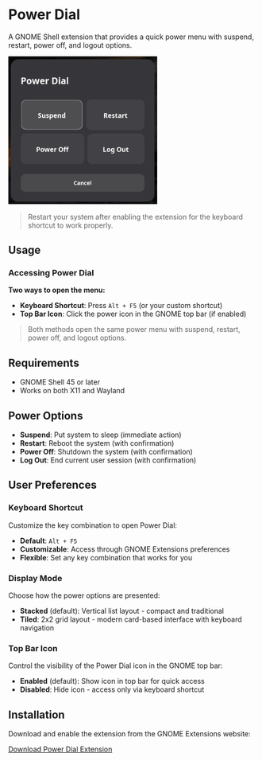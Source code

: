 # Power Dial

A GNOME Shell extension that provides a quick power menu with suspend, restart, power off, and logout options.

<img src="assets/power-dial-tiled-menu.png" alt="Power Dial Tiled Menu" width="300">

> Restart your system after enabling the extension for the keyboard shortcut to work properly.

## Usage

### Accessing Power Dial

**Two ways to open the menu:**

- **Keyboard Shortcut**: Press `Alt + F5` (or your custom shortcut)
- **Top Bar Icon**: Click the power icon in the GNOME top bar (if enabled)

> Both methods open the same power menu with suspend, restart, power off, and logout options.

## Requirements

-   GNOME Shell 45 or later
-   Works on both X11 and Wayland

## Power Options

-   **Suspend**: Put system to sleep (immediate action)
-   **Restart**: Reboot the system (with confirmation)
-   **Power Off**: Shutdown the system (with confirmation)
-   **Log Out**: End current user session (with confirmation)

## User Preferences

### Keyboard Shortcut
Customize the key combination to open Power Dial:

-   **Default**: `Alt + F5`
-   **Customizable**: Access through GNOME Extensions preferences
-   **Flexible**: Set any key combination that works for you

### Display Mode
Choose how the power options are presented:

-   **Stacked** (default): Vertical list layout - compact and traditional
-   **Tiled**: 2x2 grid layout - modern card-based interface with keyboard navigation

### Top Bar Icon
Control the visibility of the Power Dial icon in the GNOME top bar:

-   **Enabled** (default): Show icon in top bar for quick access
-   **Disabled**: Hide icon - access only via keyboard shortcut

## Installation

Download and enable the extension from the GNOME Extensions website:

[Download Power Dial Extension](https://extensions.gnome.org/extension/8563/power-dial/)
